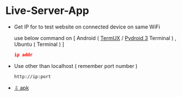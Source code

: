# Live-Server-App
+ Get IP for to test website on connected device on same WiFi
  
  use below command on [ Android ( [TermUX](https://play.google.com/store/apps/details?id=com.termux) / [Pydroid 3](https://play.google.com/store/apps/details?id=ru.iiec.pydroid3) Terminal ) , Ubuntu ( Terminal ) ]
  ```json
  ip addr
  ```
+ Use other than localhost ( remember port number )
  ```bash
  http://ip:port 
  ```
+ [⇩ apk](https://www.mediafire.com/file/aoeub2ilvpdx5vs/Live_Server.apk)
